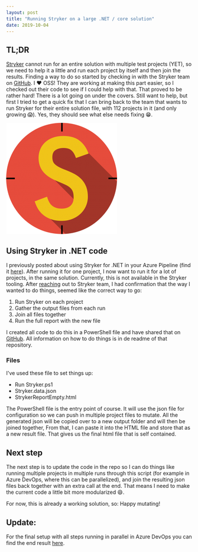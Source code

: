 ```yaml
---
layout: post
title: "Running Stryker on a large .NET / core solution"
date: 2019-10-04
---
```



## TL;DR
[Stryker](https://stryker-mutator.io/stryker-net/) cannot run for an entire solution with multiple test projects (YET), so we need to help it a little and run each project by itself and then join the results. Finding a way to do so started by checking in with the Stryker team on [GitHub](https://github.com/stryker-mutator/stryker-net/issues/740). I ❤️ OSS!
They are working at making this part easier, so I checked out their code to see if I could help with that. That proved to be rather hard! There is a lot going on under the covers. Still want to help, but first I tried to get a quick fix that I can bring back to the team that wants to run Stryker for their entire solution file, with 112 projects in it (and only growing 😱). Yes, they should see what else needs fixing 😁.

![Stryker logo](/images/2019/20191004/20191004_Stryker_Logo.png)

## Using Stryker in .NET code
I previously posted about using Stryker for .NET in your Azure Pipeline (find it [here](/blog/2019/09/04/Use-Stryker-Azure-DevOps)). After running it for one project, I now want to run it for a lot of projects, in the same solution. Currently, this is not available in the Stryker tooling. After [reaching](https://github.com/stryker-mutator/stryker-net/issues/740) out to Stryker team, I had confirmation that the way I wanted to do things, seemed like the correct way to go:

1. Run Stryker on each project
1. Gather the output files from each run
1. Join all files together
1. Run the full report with the new file

I created all code to do this in a PowerShell file and have shared that on [GitHub](https://github.com/rajbos/Stryker.MultipleProjectRunner). All information on how to do things is in de readme of that repository.


### Files
I've used these file to set things up:
* Run Stryker.ps1
* Stryker.data.json
* StrykerReportEmpty.html

The PowerShell file is the entry point of course. It will use the json file for configuration so we can push in multiple project files to mutate. All the generated json will be copied over to a new output folder and will then be joined together,
From that, I can paste it into the HTML file and store that as a new result file. That gives us the final html file that is self contained.

## Next step
The next step is to update the code in the repo so I can do things like running multiple projects in multiple runs through this script (for example in Azure DevOps, where this can be parallelized), and join the resulting json files back together with an extra call at the end. That means I need to make the current code a little bit more modularized 😄.

For now, this is already a working solution, so: Happy mutating!

## Update:
For the final setup with all steps running in parallel in Azure DevOps you can find the end result [here](/blog/2019/10/11/Parallelizing-a-long-Stryker-Run-in-Azure-DevOps).
